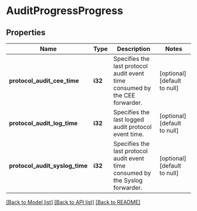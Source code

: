 # AuditProgressProgress

## Properties
Name | Type | Description | Notes
------------ | ------------- | ------------- | -------------
**protocol_audit_cee_time** | **i32** | Specifies the last protocol audit event time consumed by the CEE forwarder. | [optional] [default to null]
**protocol_audit_log_time** | **i32** | Specifies the last logged audit protocol event time. | [optional] [default to null]
**protocol_audit_syslog_time** | **i32** | Specifies the last protocol audit event time consumed by the Syslog forwarder. | [optional] [default to null]

[[Back to Model list]](../README.md#documentation-for-models) [[Back to API list]](../README.md#documentation-for-api-endpoints) [[Back to README]](../README.md)


